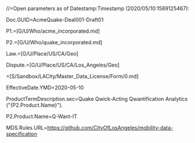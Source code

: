 //=Open parameters as of Datestamp:Timestamp (2020/05/10:1589125467):

Doc.GUID=AcmeQuake-Deal001-Draft01

P1.=[G/U/Who/acme_incorporated.md]

P2.=[G/U/Who/quake_incorporated.md]

Law.=[G/U/Place/US/CA/Geo]

Dispute.=[G/U/Place/US/CA/Los_Angeles/Geo]

=[S/Sandbox/LACity/Master_Data_License/Form/0.md]
  
EffectiveDate.YMD=2020-05-10

ProductTermDescription.sec=Quake Qwick-Acting Qwantification Analytics ("{P2.Product.Name}").

P2.Product.Name=Q-Want-IT

MDS.Rules.URL=https://github.com/CityOfLosAngeles/mobility-data-specification